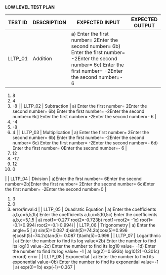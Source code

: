 **LOW LEVEL TEST PLAN**

| **TEST ID** | **DESCRIPTION** | **EXPECTED INPUT** | **EXPECTED OUTPUT** |
| --- | --- | --- | --- |
| LLTP\_01 | Addition | a) Enter the first number= 2Enter the second number= 6b) Enter the first number= -2Enter the second number= 6c) Enter the first number= -2Enter the second number=- 6 |
1. 8
2. 4
3. -8
 |
| LLTP\_02 | Subtraction | a) Enter the first number= 2Enter the second number= 6b) Enter the first number= -2Enter the second number= 6c) Enter the first number= -2Enter the second number=- 6 |
1. -4
2. -8
3. 4
 |
| LLTP\_03 | Multiplication | a) Enter the first number= 2Enter the second number= 6b) Enter the first number= -2Enter the second number= 6c) Enter the first number= -2Enter the second number=- 6d) Enter the first number= 0Enter the second number=- 6 |
1. 12
2. -12
3. 12
4. 0

 |
| LLTP\_04 | Division | a)Enter the first number= 6Enter the second number=2b)Enter the first number= 2Enter the second number= 6c)Enter the first number= -2Enter the second number=0 |
1. 3
2. 0
3. error/invalid
 |
| LLTP\_05 | Quadratic Equation | a) Enter the coefficients a,b,c=5,5,1b) Enter the coefficients a,b,c=5,10,5c) Enter the coefficients a,b,c=5,1,5 | a) root1=-0.277 root2=-0.723b) root1=root2= -1c) root1= -0.1+0.994i root2=-0.1-0.994i |
| LLTP\_06 | Trigonometry | a) Enter the angle=5 | a) sin(5)=0.087 d)sinh(5)=74.2b)cos(5)=0.996 e)cosh(5)=74.2c)tan(5)= 0.087 f)tanh(5)=0.999
 |
| LLTP\_07 | Logarithmic | a) Enter the number to find its log value=2b) Enter the number to find its log10 value=2c) Enter the number to find its log10 value= -1d) Enter the number to find its log value= -1
 | a) log(2)=0.693b) log10(2)=0.301c) errord) error
 |
| LLTP\_08 | Exponential | a) Enter the number to find its exponential value=0b) Enter the number to find its exponential value=-1 | a) exp(0)=1b) exp(-1)=0.367 |
